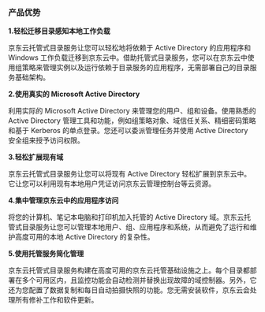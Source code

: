 ### 产品优势

**1.轻松迁移目录感知本地工作负载**

京东云托管式目录服务让您可以轻松地将依赖于 Active Directory 的应用程序和 Windows 工作负载迁移到京东云中。借助托管式目录服务，您可以在京东云中使用组策略来管理实例以及运行依赖于目录服务的应用程序，无需部署自己的目录服务基础架构。

**2.使用真实的 Microsoft Active Directory**

利用实际的 Microsoft Active Directory 来管理您的用户、组和设备。使用熟悉的 Active Directory 管理工具和功能，例如组策略对象、域信任关系、精细密码策略和基于 Kerberos 的单点登录。您还可以委派管理任务并使用 Active Directory 安全组来授予访问权限。 

**3.轻松扩展现有域**

京东云托管式目录服务让您可以将现有 Active Directory 轻松扩展到京东云中。它让您可以利用现有本地用户凭证访问京东云管理控制台等云资源。

**4.集中管理京东云中的应用程序访问**

将您的计算机、笔记本电脑和打印机加入托管的 Active Directory 域。京东云托管式目录服务让您可以管理本地用户、组、应用程序和系统，从而避免了运行和维护高度可用的本地 Active Directory 的复杂性。

**5.使用托管服务简化管理**

京东云托管式目录服务构建在高度可用的京东云托管基础设施之上。每个目录都部署在多个可用区内，且监控功能会自动检测并替换出现故障的域控制器。另外，它还为您配置了数据复制和每日自动拍摄快照的功能。您无需安装软件，京东云会处理所有修补工作和软件更新。 

